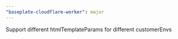 ```yaml
---
"baseplate-cloudflare-worker": major
---
```


Support different htmlTemplateParams for different customerEnvs
